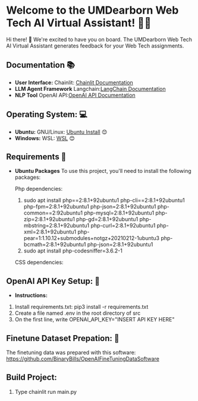 # Welcome to the UMDearborn Web Tech AI Virtual Assistant! 🚀🤖

Hi there! 👋 We're excited to have you on board. The UMDearborn Web Tech AI Virtual Assistant generates feedback for your Web Tech assignments.

## Documentation 📚
- **User Interface:** Chainlit: [Chainlit Documentation](https://docs.chainlit.io) 
- **LLM Agent Framework** Langchain:[LangChain Documentation](https://python.langchain.com/docs/get_started/introduction) 
- **NLP Tool** OpenAI API:[OpenAI API Documentation](https://platform.openai.com/docs/overview) 

## Operating System:  💻
- **Ubuntu:** GNU/Linux: [Ubuntu Install](https://ubuntu.com/download/desktop) 😊
- **Windows:** WSL: [WSL](https://ubuntu.com/wsl) 😊

## Requirements  🔗
- **Ubuntu Packages** 
   To use this project, you'll need to install the following packages:

   Php dependencies:
   1) sudo apt install php==2:8.1+92ubuntu1 php-cli==2:8.1+92ubuntu1 php-fpm=2:8.1+92ubuntu1 php-json=2:8.1+92ubuntu1 php-common==2:92ubuntu1 php-mysql=2:8.1+92ubuntu1 php-zip=2:8.1+92ubuntu1 php-gd=2:8.1+92ubuntu1 php-mbstring=2:8.1+92ubuntu1 php-curl=2:8.1+92ubuntu1 php-xml=2:8.1+92ubuntu1 php-pear=1:1.10.12+submodules+notgz+20210212-1ubuntu3 php-bcmath=2:8.1+92ubuntu1 php-json=2:8.1+92ubuntu1
   2) sudo apt install php-codesniffer=3.6.2-1

   CSS dependencies:
   

## OpenAI API Key Setup:  🔑
- **Instructions:** 
1) Install requirements.txt: pip3 install -r requirements.txt 
2) Create a file named .env in the root directory of src
3) On the first line, write OPENAI_API_KEY="INSERT API KEY HERE"

## Finetune Dataset Prepation:  🔑
The finetuning data was prepared with this software: https://github.com/BinaryBills/OpenAIFineTuningDataSoftware

## Build Project: 
1) Type chainlit run main.py


